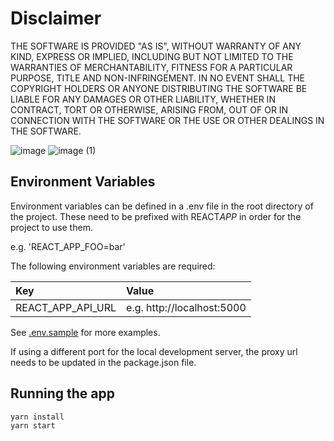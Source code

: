 # Disclaimer

THE SOFTWARE IS PROVIDED "AS IS", WITHOUT WARRANTY OF ANY KIND, EXPRESS OR IMPLIED, INCLUDING BUT NOT LIMITED TO THE WARRANTIES OF MERCHANTABILITY, FITNESS FOR A PARTICULAR PURPOSE, TITLE AND NON-INFRINGEMENT. IN NO EVENT SHALL THE COPYRIGHT HOLDERS OR ANYONE DISTRIBUTING THE SOFTWARE BE LIABLE FOR ANY DAMAGES OR OTHER LIABILITY, WHETHER IN CONTRACT, TORT OR OTHERWISE, ARISING FROM, OUT OF OR IN CONNECTION WITH THE SOFTWARE OR THE USE OR OTHER DEALINGS IN THE SOFTWARE.

![image](https://user-images.githubusercontent.com/8411406/128594175-b79722e9-68ae-4e37-a184-ab02ade67ac3.png)
![image (1)](https://user-images.githubusercontent.com/8411406/128594174-b22d4175-271f-4987-9b05-bfa917e77479.png)

## Environment Variables

Environment variables can be defined in a .env file in the root directory of the project. These need to be prefixed with REACT*APP* in order for the project to use them.

e.g. 'REACT_APP_FOO=bar'

The following environment variables are required:

| Key               | Value                      |
| :---------------- | :------------------------- |
| REACT_APP_API_URL | e.g. http://localhost:5000 |

See [.env.sample](./.env.sample) for more examples.

If using a different port for the local development server, the proxy url needs to be updated in the package.json file.

## Running the app

```bash
yarn install
yarn start
```
